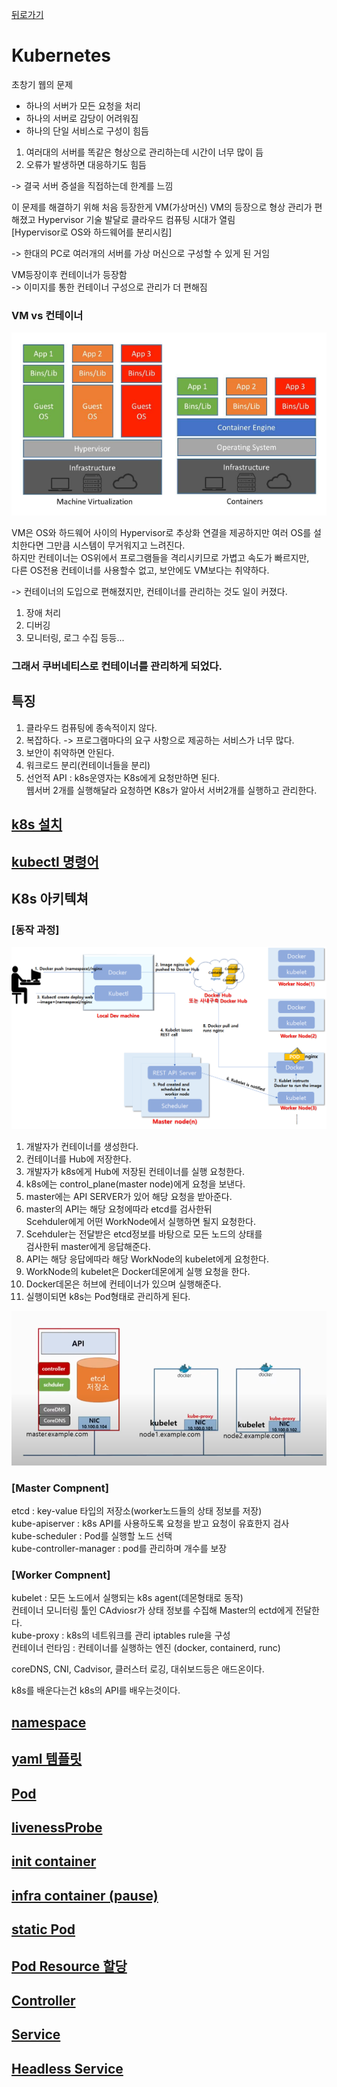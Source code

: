 [뒤로가기](../../README.md)<br>

# Kubernetes

초창기 웹의 문제

- 하나의 서버가 모든 요청을 처리
- 하나의 서버로 감당이 어려워짐
- 하나의 단일 서비스로 구성이 힘듬

1. 여러대의 서버를 똑같은 형상으로 관리하는데 시간이 너무 많이 듬<br>
2. 오류가 발생하면 대응하기도 힘듬<br>

-> 결국 서버 증설을 직접하는데 한계를 느낌

이 문제를 해결하기 위해 처음 등장한게 VM(가상머신)
VM의 등장으로 형상 관리가 편해졌고 Hypervisor 기술 발달로 클라우드 컴퓨팅 시대가 열림<br>
[Hypervisor로 OS와 하드웨어를 분리시킴]<br>

-> 한대의 PC로 여러개의 서버를 가상 머신으로 구성할 수 있게 된 거임<br>

VM등장이후 컨테이너가 등장함<br>
-> 이미지를 통한 컨테이너 구성으로 관리가 더 편해짐<br>

### VM vs 컨테이너

![img](../Img/VMvs%EC%BB%A8%ED%85%8C%EC%9D%B4%EB%84%88.png)

VM은 OS와 하드웨어 사이의 Hypervisor로 추상화 연결을 제공하지만 여러 OS를 설치한다면 그만큼 시스템이 무거워지고 느려진다.<br>
하지만 컨테이너는 OS위에서 프로그램들을 격리시키므로 가볍고 속도가 빠르지만, <br>다른 OS전용 컨테이너를 사용할수 없고, 보안에도 VM보다는 취약하다.<br>

-> 컨테이너의 도입으로 편해졌지만, 컨테이너를 관리하는 것도 일이 커졌다.<br>

1. 장애 처리
2. 디버깅
3. 모니터링, 로그 수집 등등...

### 그래서 쿠버네티스로 컨테이너를 관리하게 되었다.<br>

## 특징

1. 클라우드 컴퓨팅에 종속적이지 않다.
2. 복잡하다. -> 프로그램마다의 요구 사항으로 제공하는 서비스가 너무 많다.
3. 보안이 취약하면 안된다.
4. 워크로드 분리(컨테이너들을 분리)
5. 선언적 API : k8s운영자는 K8s에게 요청만하면 된다.<br>
   웹서버 2개를 실행해달라 요청하면 K8s가 알아서 서버2개를 실행하고 관리한다.

## [k8s 설치](../Document/k8s%20%EC%84%A4%EC%B9%98.md)

## [kubectl 명령어](../Document/kubectl%EB%AA%85%EB%A0%B9%EC%96%B4.md)

## K8s 아키텍쳐

### [동작 과정]

![img](../Img/k8s_66.png)<br>

1. 개발자가 컨테이너를 생성한다.
2. 컨테이너를 Hub에 저장한다.
3. 개발자가 k8s에게 Hub에 저장된 컨테이너를 실행 요청한다.
4. k8s에는 control_plane(master node)에게 요청을 보낸다.
5. master에는 API SERVER가 있어 해당 요청을 받아준다.
6. master의 API는 해당 요청에따라 etcd를 검사한뒤<br> Scehduler에게 어떤 WorkNode에서 실행하면 될지 요청한다.
7. Scehduler는 전달받은 etcd정보를 바탕으로 모든 노드의 상태를<br>검사한뒤 master에게 응답해준다.
8. API는 해당 응답에따라 해당 WorkNode의 kubelet에게 요청한다.
9. WorkNode의 kubelet은 Docker데몬에게 실행 요청을 한다.
10. Docker데몬은 허브에 컨테이너가 있으며 실행해준다.
11. 실행이되면 k8s는 Pod형태로 관리하게 된다.

![img](../Img/k8s_67.png)<br>

### [Master Compnent]

etcd : key-value 타입의 저장소(worker노드들의 상태 정보를 저장)<br>
kube-apiserver : k8s API를 사용하도록 요청을 받고 요청이 유효한지 검사<br>
kube-scheduler : Pod를 실행할 노드 선택<br>
kube-controller-manager : pod를 관리하며 개수를 보장<br>

### [Worker Compnent]

kubelet : 모든 노드에서 실행되는 k8s agent(데몬형태로 동작)<br>
컨테이너 모니터링 툴인 CAdviosr가 상태 정보를 수집해 Master의 ectd에게 전달한다.<br>
kube-proxy : k8s의 네트워크를 관리
iptables rule을 구성<br>
컨테이너 런타임 : 컨테이너를 실행하는 엔진
(docker, containerd, runc)<br>

coreDNS, CNI, Cadvisor, 클러스터 로깅,
대쉬보드등은 애드온이다.<br>

k8s를 배운다는건 k8s의 API를 배우는것이다.<br>

## [namespace](../Document/k8s_namespace.md)

## [yaml 템플릿](../Document/k8s_yaml.md)

## [Pod](../Document/k8s_Pod.md)

## [livenessProbe](../Document/k8s_livenessProbe.md)

## [init container](../Document/k8s_init%20container.md)

## [infra container (pause)](../Document/k8s_infra%20container.md)

## [static Pod](../Document/k8s_staticPod.md)

## [Pod Resource 할당](../Document/k8s_PodResource.md)

## [Controller](../Document/k8s_controller.md)

## [Service](../Document/k8s_service.md)

## [Headless Service](../Document/k8s_headlessService.md)
